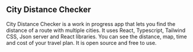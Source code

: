 ## City Distance Checker

City Distance Checker is a work in progress app that lets you find the distance of a route with multiple cities. It uses React, Typescript, Tailwind CSS, Json server and React libraries. You can see the distance, map, time and cost of your travel plan. It is open source and free to use.
